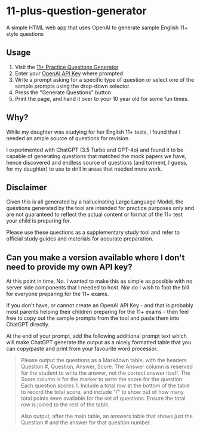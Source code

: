 # 11-plus-question-generator
A simple HTML web app that uses OpenAI to generate sample English 11+ style questions

## Usage
1. Visit the [11+ Practice Questions Generator]
2. Enter your [OpenAI API Key] where prompted
3. Write a prompt asking for a specific type of question or select one of the
   sample prompts using the drop-down selector.
4. Press the "Generate Questions" button
5. Print the page, and hand it over to your 10 year old for some fun times.

## Why?
While my daughter was studying for her English 11+ tests, I found that I needed
an ample source of questions for revision.

I experimented with ChatGPT (3.5 Turbo and GPT-4o) and found it to be capable
of generating questions that matched the mock papers we have, hence discovered
and endless source of questions (and torment, I guess, for my daughter) to use
to drill in areas that needed more work.

## Disclaimer
Given this is all generated by a hallucinating Large Language Model, the questions generated by the tool are intended for practice purposes only and are not guaranteed to reflect the actual content or format of the 11+ test your child is preparing for.

Please use these questions as a supplementary study tool and refer to official study guides and materials for accurate preparation.

## Can you make a version available where I don't need to provide my own API key?
At this point in time, No. I wanted to make this as simple as possible with no
server side components that I needed to host. Nor do I wish to foot the bill for everyone preparing for the 11+ exams.

If you don't have, or cannot create an OpenAI API Key - and that is probably most parents helping their children preparing for the 11+ exams - then feel free to copy out the sample prompts from the tool and paste them into ChatGPT directly.

At the end of your prompt, add the following additional prompt text which will make ChatGPT generate the output as a nicely formatted table that you can copy/paste and print from your favourite word processor.

> Please output the questions as a Markdown table, with the headers Question #, Question, Answer, Score. The Answer column is reserved for the student to write the answer, not the correct answer itself. The Score column is for the marker to write the score for the question. Each question scores 1. Include a total row at the bottom of the table to record the total score, and include "/<available score points>" to show out of how many total points were available for the set of questions. Ensure the total row is joined to the rest of the table.
>
> Also output, after the main table, an answers table that shows just the Question # and the answer for that question number.

[11+ Practice Questions Generator]: https://markallanson.github.io/11-plus-question-generator/
[OpenAI API Key]: https://platform.openai.com/docs/quickstart/step-2-setup-your-api-key
